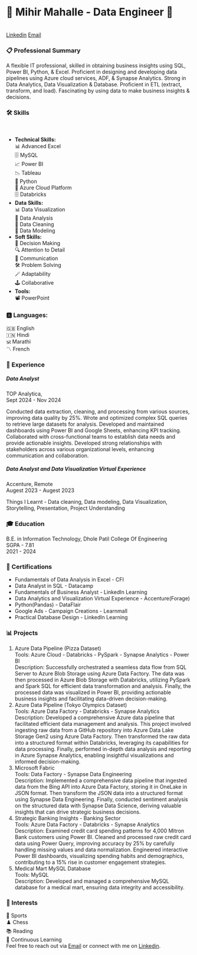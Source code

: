 <h1>🌟  <strong>Mihir Mahalle - Data Engineer </strong>🌟</h1><br>
<a href="https://www.linkedin.com/in/mihirmahalle">Linkedin</a> <a href="mihirmahalleui@protonmail.com">Email</a>


<h3>📋 Professional Summary</h3>
A flexible IT professional, skilled in obtaining business insights using SQL, Power BI, Python, & Excel. Proficient in designing and developing data pipelines using Azure cloud services, ADF, & Synapse Analytics. Strong in Data Analytics, Data Visualization &  Database. Proficient in ETL (extract, transform, and load). Fascinating by using data to make business insights & decisions.<br>

<h3><strong>🛠️ Skills </strong> </h3><br> 
<ul>
 <li><strong>Technical Skills:</strong><br></li>
📊 Advanced Excel<br>
🗄️ MySQL<br>
📈 Power BI<br>
📉 Tableau<br>
🐍 Python <br>
🐍 Azure Cloud Platform <br>
🗄️ Databricks<br>
 <li><strong>Data Skills:</strong><br></li>
📊 Data Visualization<br>
🧮 Data Analysis<br>
🧹 Data Cleaning<br>
🪪 Data Modeling<br>
 <li><strong>Soft Skills:</strong><br></li>
🧠 Decision Making<br>
🔍 Attention to Detail<br>
💬 Communication<br>
🛠️ Problem Solving<br>
🪄 Adaptability<br>
🕹️ Collaborative<br>
 <li><strong>Tools:</strong><br></li>
📽️ PowerPoint<br>
</ul>
<h3><strong>🅰️ Languages:</strong> </h3>
🇬🇧 English<br>
🇮🇳 Hindi<br>
🕉 Marathi<br>
〽️ French<br>

<h3><strong>💼 Experience </strong></h3>
<h5>Data Analyst<br></h5>
TOP Analytica, <br>
Sept 2024 - Nov 2024<br>

Conducted data extraction, cleaning, and processing from various sources, improving data quality by 25%. Wrote and optimized complex SQL queries to retrieve large datasets for analysis.
Developed and maintained dashboards using Power BI and Google Sheets, enhancing KPI tracking. Collaborated with cross-functional teams to establish data needs and provide actionable insights.
Developed strong relationships with stakeholders across various organizational levels, enhancing communication and collaboration.<br>


<h5>Data Analyst and Data Visualization Virtual Experience<br></h5>
Accenture, Remote<br>
Augest 2023 - Augest 2023<br>

Things I Learnt - Data cleaning, Data modeling, Data Visualization, Storytelling, Presentation, Project Understanding<br>

<h3><strong>🎓 Education</strong> </h3>
B.E. in Information Technology, Dhole Patil College Of Engineering <br>
SGPA - 7.81<br>
2021 - 2024<br>

<h3><strong>📜 Certifications</strong> </h3>
<ul>
<li>Fundamentals of Data Analysis in Excel - CFI<br></li>
 <li>Data Analyst in SQL - Datacamp<br></li>
 <li>Fundamentals of Business Analyst - LinkedIn Learning<br></li>
 <li>Data Analytics and Visualization Virtual Experience - Accenture(Forage)<br></li>
 <li>Python(Pandas) - DataFlair<br></li>
 <li>Google Ads - Campaign Creations - Learnmall<br></li>
 <li>Practical Database Design - LinkedIn Learning<br></li>
</ul>

<h3><strong>📊 Projects </strong> </h3>
<ol>
 <li> Azure Data Pipeline (Pizza Dataset) <br>
Tools: Azure Cloud - Databricks - PySpark - Synapse Analytics - Power BI<br>
Description: Successfully orchestrated a seamless data flow from SQL Server to Azure Blob Storage using Azure Data Factory. The data was then processed in Azure Blob Storage with Databricks, utilizing PySpark and Spark SQL for efficient data transformation and analysis. Finally, the processed data was visualized in Power BI, providing actionable business insights and facilitating data-driven decision-making.<br></li>

 <li> Azure Data Pipeline (Tokyo Olympics Dataset) <br>
Tools: Azure Data Factory - Databricks - Synapse Analytics <br>
Description: Developed a comprehensive Azure data pipeline that facilitated efficient data management and analysis. This project involved ingesting raw data from a GitHub repository into Azure Data Lake Storage Gen2 using Azure Data Factory. Then transformed the raw data into a structured format within Databricks, leveraging its capabilities for data processing. Finally, performed in-depth data analysis and reporting in Azure Synapse Analytics, enabling insightful visualizations and informed decision-making.<br></li>

 <li> Microsoft Fabric <br>
Tools: Data Factory - Synapse Data Engineering <br>
Description: Implemented a comprehensive data pipeline that ingested data from the Bing API into Azure Data Factory, storing it in OneLake in JSON format. Then transform the JSON data into a structured format using Synapse Data Engineering. Finally, conducted sentiment analysis on the structured data with Synapse Data Science, deriving valuable insights that can drive strategic business decisions.<br></li>

<li> Strategic Banking Insights - Banking Sector <br>
Tools: Azure Data Factory - Databricks - Synapse Analytics <br>
Description:  Examined credit card spending patterns for 4,000 Mitron Bank customers using Power BI. Cleaned and processed raw credit card data using Power Query, improving accuracy by 25% by carefully handling missing values and data normalization. Engineered interactive Power BI dashboards, visualizing spending habits and demographics, contributing to a 15% rise in customer engagement strategies.<br></li>

 <li> Medical Mart MySQL Database<br>
Tools: MySQL<br>
Description: Developed and managed a comprehensive MySQL database for a medical mart, ensuring data integrity and accessibility.<br></li>
</ol>

<h3><strong>🌱 Interests</strong> </h3>
🏀 Sports<br>
♟️ Chess<br>
📚 Reading<br>
📖 Continuous Learning<br>
Feel free to reach out via <a href="mihirmahalleui@protonmail.com">Email</a> or connect with me on <a href="https://www.linkedin.com/in/mihirmahalle">Linkedin</a>.
